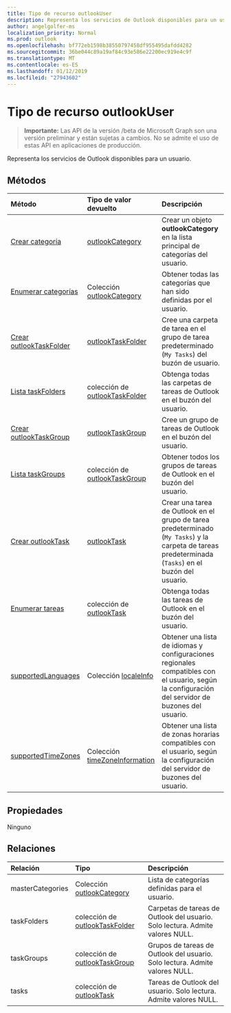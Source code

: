 ```yaml
---
title: Tipo de recurso outlookUser
description: Representa los servicios de Outlook disponibles para un usuario.
author: angelgolfer-ms
localization_priority: Normal
ms.prod: outlook
ms.openlocfilehash: bf772eb1598b38550797458df955495dafdd4282
ms.sourcegitcommit: 36be044c89a19af84c93e586e22200ec919e4c9f
ms.translationtype: MT
ms.contentlocale: es-ES
ms.lasthandoff: 01/12/2019
ms.locfileid: "27943602"
---
```

# <a name="outlookuser-resource-type"></a>Tipo de recurso outlookUser

> **Importante:** Las API de la versión /beta de Microsoft Graph son una versión preliminar y están sujetas a cambios. No se admite el uso de estas API en aplicaciones de producción.

Representa los servicios de Outlook disponibles para un usuario.


## <a name="methods"></a>Métodos

| Método           | Tipo de valor devuelto    |Descripción|
|:---------------|:--------|:----------|
|[Crear categoría](../api/outlookuser-post-mastercategories.md) | [outlookCategory](outlookcategory.md) |Crear un objeto **outlookCategory** en la lista principal de categorías del usuario.|
|[Enumerar categorías](../api/outlookuser-list-mastercategories.md) | Colección [outlookCategory](outlookcategory.md) |Obtener todas las categorías que han sido definidas por el usuario.|
|[Crear outlookTaskFolder](../api/outlookuser-post-taskfolders.md) |[outlookTaskFolder](outlooktaskfolder.md)| Cree una carpeta de tarea en el grupo de tarea predeterminado (`My Tasks`) del buzón de usuario.|
|[Lista taskFolders](../api/outlookuser-list-taskfolders.md) |colección de [outlookTaskFolder](outlooktaskfolder.md)| Obtenga todas las carpetas de tareas de Outlook en el buzón del usuario.|
|[Crear outlookTaskGroup](../api/outlookuser-post-taskgroups.md) |[outlookTaskGroup](outlooktaskgroup.md)| Cree un grupo de tareas de Outlook en el buzón del usuario.|
|[Lista taskGroups](../api/outlookuser-list-taskgroups.md) |colección de [outlookTaskGroup](outlooktaskgroup.md)| Obtener todos los grupos de tareas de Outlook en el buzón del usuario.|
|[Crear outlookTask](../api/outlookuser-post-tasks.md) |[outlookTask](outlooktask.md)| Crear una tarea de Outlook en el grupo de tarea predeterminado (`My Tasks`) y la carpeta de tareas predeterminada (`Tasks`) en el buzón del usuario.|
|[Enumerar tareas](../api/outlookuser-list-tasks.md) |colección de [outlookTask](outlooktask.md)| Obtenga todas las tareas de Outlook en el buzón del usuario.|
|[supportedLanguages](../api/outlookuser-supportedlanguages.md) | Colección [localeInfo](localeinfo.md) | Obtener una lista de idiomas y configuraciones regionales compatibles con el usuario, según la configuración del servidor de buzones del usuario. |
|[supportedTimeZones](../api/outlookuser-supportedtimezones.md) | Colección [timeZoneInformation](timezoneinformation.md) | Obtener una lista de zonas horarias compatibles con el usuario, según la configuración del servidor de buzones del usuario. |


## <a name="properties"></a>Propiedades
Ninguno

## <a name="relationships"></a>Relaciones
| Relación | Tipo   |Descripción|
|:---------------|:--------|:----------|
|masterCategories|Colección [outlookCategory](../resources/outlookcategory.md)| Lista de categorías definidas para el usuario. | 
|taskFolders|colección de [outlookTaskFolder](outlooktaskfolder.md)| Carpetas de tareas de Outlook del usuario. Solo lectura. Admite valores NULL.|
|taskGroups|colección de [outlookTaskGroup](outlooktaskgroup.md)| Grupos de tareas de Outlook del usuario. Solo lectura. Admite valores NULL.|
|tasks|colección de [outlookTask](outlooktask.md)| Tareas de Outlook del usuario. Solo lectura. Admite valores NULL.|

<!-- uuid: 8fcb5dbc-d5aa-4681-8e31-b001d5168d79
2015-10-25 14:57:30 UTC -->
<!-- {
  "type": "#page.annotation",
  "description": "outlookUser resource",
  "keywords": "",
  "section": "documentation",
  "tocPath": ""
}-->
